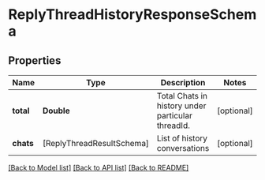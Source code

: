 # ReplyThreadHistoryResponseSchema

## Properties
Name | Type | Description | Notes
------------ | ------------- | ------------- | -------------
**total** | **Double** | Total Chats in history under particular threadId. | [optional] 
**chats** | [ReplyThreadResultSchema] | List of history conversations | [optional] 

[[Back to Model list]](../README.md#documentation-for-models) [[Back to API list]](../README.md#documentation-for-api-endpoints) [[Back to README]](../README.md)


